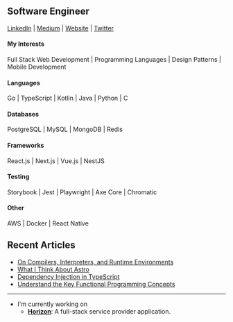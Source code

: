 ## Software Engineer
[LinkedIn](https://www.linkedin.com/in/mert-turkmenoglu/) | 
[Medium](https://medium.com/@mertturkmenoglu/) |
[Website](https://mertturkmenoglu.com/) |
[Twitter](https://twitter.com/capreaee/)
#### My Interests
Full Stack Web Development | Programming Languages | Design Patterns | Mobile Development
#### Languages
Go | TypeScript | Kotlin | Java | Python | C
#### Databases
PostgreSQL | MySQL | MongoDB | Redis
#### Frameworks
React.js | Next.js | Vue.js | NestJS
#### Testing
Storybook | Jest | Playwright | Axe Core | Chromatic
#### Other
AWS | Docker | React Native

## Recent Articles
* [On Compilers, Interpreters, and Runtime Environments](https://mertturkmenoglu.com/blog/compilers-and-interpreters)
* [What I Think About Astro](https://mertturkmenoglu.com/blog/what-i-think-about-astro)
* [Dependency Injection in TypeScript](https://levelup.gitconnected.com/dependency-injection-in-typescript-2f66912d143c)
* [Understand the Key Functional Programming Concepts](https://medium.com/swlh/understand-the-key-functional-programming-concepts-bca440f1bcd6)

***
* I'm currently working on
  * [**Horizon**](https://github.com/mertturkmenoglu/horizon): A full-stack service provider application.

